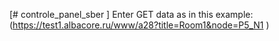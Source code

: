 [# controle_panel_sber
] 
Enter GET data as in this example: (https://test1.albacore.ru/www/a28?title=Room1&node=P5_N1 )
